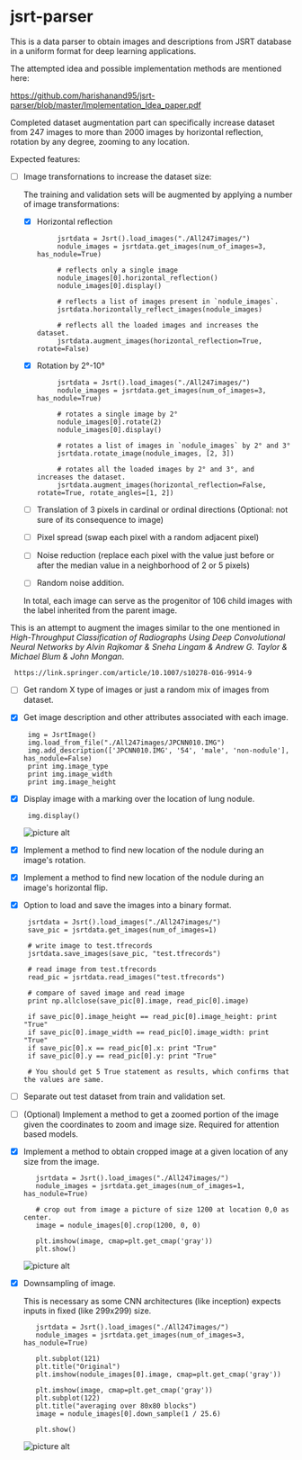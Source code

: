 # jsrt-parser
This is a data parser to obtain images and descriptions from JSRT database in a uniform format for deep learning applications.

The attempted idea and possible implementation methods are mentioned here:

[ https://github.com/harishanand95/jsrt-parser/blob/master/Implementation_Idea_paper.pdf ]( https://github.com/harishanand95/jsrt-parser/blob/master/Implementation_Idea_paper.pdf )

Completed dataset augmentation part can specifically increase dataset from 247 images to more than 2000 images by horizontal reflection, rotation by any degree, zooming to any location.

Expected features:
- [ ]  Image transfornations to increase the dataset size:

     The training and validation sets will be augmented by applying a number of image transformations: 
     - [x] Horizontal reflection
         
                jsrtdata = Jsrt().load_images("./All247images/")
                nodule_images = jsrtdata.get_images(num_of_images=3, has_nodule=True)
                
                # reflects only a single image
                nodule_images[0].horizontal_reflection()
                nodule_images[0].display()
                
                # reflects a list of images present in `nodule_images`. 
                jsrtdata.horizontally_reflect_images(nodule_images)
                
                # reflects all the loaded images and increases the dataset.
                jsrtdata.augment_images(horizontal_reflection=True, rotate=False)        

     - [x] Rotation by 2°-10°
     
                jsrtdata = Jsrt().load_images("./All247images/")
                nodule_images = jsrtdata.get_images(num_of_images=3, has_nodule=True)
                
                # rotates a single image by 2°
                nodule_images[0].rotate(2)
                nodule_images[0].display()
                
                # rotates a list of images in `nodule_images` by 2° and 3°
                jsrtdata.rotate_image(nodule_images, [2, 3])
                
                # rotates all the loaded images by 2° and 3°, and increases the dataset.
                jsrtdata.augment_images(horizontal_reflection=False, rotate=True, rotate_angles=[1, 2])
                
     - [ ] Translation of 3 pixels in cardinal or ordinal directions (Optional: not sure of its consequence to image)
     - [ ] Pixel spread (swap each pixel with a random adjacent pixel)
     - [ ] Noise reduction (replace each pixel with the value just before or after the median value in a neighborhood of 2 or 5 pixels)
     - [ ] Random noise addition.
            
     In total, each image can serve as the progenitor of 106 child images with the label inherited from the parent image. 
     
 This is an attempt to augment the images similar to the one mentioned in _High-Throughput Classification of Radiographs   Using Deep Convolutional Neural Networks by Alvin Rajkomar & Sneha Lingam & Andrew G. Taylor & Michael Blum & John Mongan_.
     
     https://link.springer.com/article/10.1007/s10278-016-9914-9


- [ ]  Get random X type of images or just a random mix of images from dataset.
- [x]  Get image description and other attributes associated with each image.

        img = JsrtImage()
        img.load_from_file("./All247images/JPCNN010.IMG")
        img.add_description(['JPCNN010.IMG', '54', 'male', 'non-nodule'], has_nodule=False)
        print img.image_type
        print img.image_width
        print img.image_height
   
- [x]  Display image with a marking over the location of lung nodule.

        img.display()
      
    ![picture alt](https://raw.githubusercontent.com/harishanand95/jsrt-parser/master/test_image.png "lung nodule marked")

- [x]  Implement a method to find new location of the nodule during an image's rotation.
- [x]  Implement a method to find new location of the nodule during an image's horizontal flip.
- [x]  Option to load and save the images into a binary format.

        jsrtdata = Jsrt().load_images("./All247images/")
        save_pic = jsrtdata.get_images(num_of_images=1)
        
        # write image to test.tfrecords
        jsrtdata.save_images(save_pic, "test.tfrecords")
        
        # read image from test.tfrecords
        read_pic = jsrtdata.read_images("test.tfrecords")
        
        # compare of saved image and read image
        print np.allclose(save_pic[0].image, read_pic[0].image)
        
        if save_pic[0].image_height == read_pic[0].image_height: print "True"
        if save_pic[0].image_width == read_pic[0].image_width: print "True"
        if save_pic[0].x == read_pic[0].x: print "True"
        if save_pic[0].y == read_pic[0].y: print "True"
        
        # You should get 5 True statement as results, which confirms that the values are same.

- [ ]  Separate out test dataset from train and validation set.
- [ ]  (Optional) Implement a method to get a zoomed portion of the image given the coordinates to zoom and image size.                Required for attention based models.
- [x]  Implement a method to obtain cropped image at a given location of any size from the image.
  
          jsrtdata = Jsrt().load_images("./All247images/")
          nodule_images = jsrtdata.get_images(num_of_images=1, has_nodule=True)
          
          # crop out from image a picture of size 1200 at location 0,0 as center.
          image = nodule_images[0].crop(1200, 0, 0)     
          
          plt.imshow(image, cmap=plt.get_cmap('gray'))
          plt.show()
          
     ![picture alt](https://raw.githubusercontent.com/harishanand95/jsrt-parser/master/crop_image.png "crop image")
        
- [x]  Downsampling of image. 

     This is necessary as some CNN architectures (like inception) expects inputs in fixed (like 299x299) size.
     
          jsrtdata = Jsrt().load_images("./All247images/")
          nodule_images = jsrtdata.get_images(num_of_images=3, has_nodule=True)

          plt.subplot(121)
          plt.title("Original")
          plt.imshow(nodule_images[0].image, cmap=plt.get_cmap('gray'))

          plt.imshow(image, cmap=plt.get_cmap('gray'))
          plt.subplot(122)
          plt.title("averaging over 80x80 blocks")
          image = nodule_images[0].down_sample(1 / 25.6)
          
          plt.show()
          
     ![picture alt](https://raw.githubusercontent.com/harishanand95/jsrt-parser/master/down_sample_image.png "down sample image")
